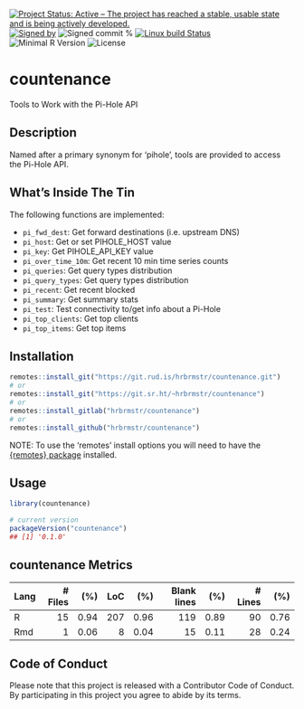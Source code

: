 
[![Project Status: Active – The project has reached a stable, usable
state and is being actively
developed.](https://www.repostatus.org/badges/latest/active.svg)](https://www.repostatus.org/#active)
[![Signed
by](https://img.shields.io/badge/Keybase-Verified-brightgreen.svg)](https://keybase.io/hrbrmstr)
![Signed commit
%](https://img.shields.io/badge/Signed_Commits-100%25-lightgrey.svg)
[![Linux build
Status](https://travis-ci.org/hrbrmstr/countenance.svg?branch=master)](https://travis-ci.org/hrbrmstr/countenance)  
![Minimal R
Version](https://img.shields.io/badge/R%3E%3D-3.2.0-blue.svg)
![License](https://img.shields.io/badge/License-MIT-blue.svg)

# countenance

Tools to Work with the Pi-Hole API

## Description

Named after a primary synonym for ‘pihole’, tools are provided to access
the Pi-Hole API.

## What’s Inside The Tin

The following functions are implemented:

  - `pi_fwd_dest`: Get forward destinations (i.e. upstream DNS)
  - `pi_host`: Get or set PIHOLE\_HOST value
  - `pi_key`: Get PIHOLE\_API\_KEY value
  - `pi_over_time_10m`: Get recent 10 min time series counts
  - `pi_queries`: Get query types distribution
  - `pi_query_types`: Get query types distribution
  - `pi_recent`: Get recent blocked
  - `pi_summary`: Get summary stats
  - `pi_test`: Test connectivity to/get info about a Pi-Hole
  - `pi_top_clients`: Get top clients
  - `pi_top_items`: Get top items

## Installation

``` r
remotes::install_git("https://git.rud.is/hrbrmstr/countenance.git")
# or
remotes::install_git("https://git.sr.ht/~hrbrmstr/countenance")
# or
remotes::install_gitlab("hrbrmstr/countenance")
# or
remotes::install_github("hrbrmstr/countenance")
```

NOTE: To use the ‘remotes’ install options you will need to have the
[{remotes} package](https://github.com/r-lib/remotes) installed.

## Usage

``` r
library(countenance)

# current version
packageVersion("countenance")
## [1] '0.1.0'
```

## countenance Metrics

| Lang | \# Files |  (%) | LoC |  (%) | Blank lines |  (%) | \# Lines |  (%) |
| :--- | -------: | ---: | --: | ---: | ----------: | ---: | -------: | ---: |
| R    |       15 | 0.94 | 207 | 0.96 |         119 | 0.89 |       90 | 0.76 |
| Rmd  |        1 | 0.06 |   8 | 0.04 |          15 | 0.11 |       28 | 0.24 |

## Code of Conduct

Please note that this project is released with a Contributor Code of
Conduct. By participating in this project you agree to abide by its
terms.
